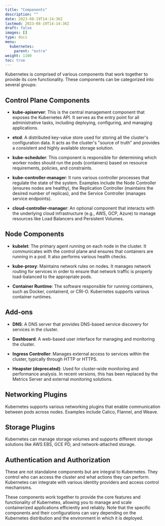 ```yaml
---
title: "Components"
description: ""
date: 2023-08-19T14:14:36Z
lastmod: 2023-08-19T14:14:36Z
draft: false
images: []
type: docs
menu:
  kubernetes:
    parent: "extra"
weight: 1100
toc: true
---
```

Kubernetes is comprised of various components that work together to provide its core functionality. These components can be categorized into several groups:

## Control Plane Components

   - **kube-apiserver**: This is the central management component that exposes the Kubernetes API. It serves as the entry point for all administrative tasks, including deploying, configuring, and managing applications.

   - **etcd**: A distributed key-value store used for storing all the cluster's configuration data. It acts as the cluster's "source of truth" and provides a consistent and highly available storage solution.

   - **kube-scheduler**: This component is responsible for determining which worker nodes should run the pods (containers) based on resource requirements, policies, and constraints.

   - **kube-controller-manager**: It runs various controller processes that regulate the state of the system. Examples include the Node Controller (ensures nodes are healthy), the Replication Controller (maintains the desired number of replicas), and the Service Controller (manages service endpoints).

   - **cloud-controller-manager**: An optional component that interacts with the underlying cloud infrastructure (e.g., AWS, GCP, Azure) to manage resources like Load Balancers and Persistent Volumes.

## Node Components

   - **kubelet**: The primary agent running on each node in the cluster. It communicates with the control plane and ensures that containers are running in a pod. It also performs various health checks.

   - **kube-proxy**: Maintains network rules on nodes. It manages network routing for services in order to ensure that network traffic is properly load-balanced to the appropriate pods.

   - **Container Runtime**: The software responsible for running containers, such as Docker, containerd, or CRI-O. Kubernetes supports various container runtimes.

## Add-ons

   - **DNS**: A DNS server that provides DNS-based service discovery for services in the cluster.

   - **Dashboard**: A web-based user interface for managing and monitoring the cluster.

   - **Ingress Controller**: Manages external access to services within the cluster, typically through HTTP or HTTPS.

   - **Heapster (deprecated)**: Used for cluster-wide monitoring and performance analysis. In recent versions, this has been replaced by the Metrics Server and external monitoring solutions.

## Networking Plugins
Kubernetes supports various networking plugins that enable communication between pods across nodes. Examples include Calico, Flannel, and Weave.

## Storage Plugins
Kubernetes can manage storage volumes and supports different storage solutions like AWS EBS, GCE PD, and network-attached storage.

## Authentication and Authorization
These are not standalone components but are integral to Kubernetes. They control who can access the cluster and what actions they can perform. Kubernetes can integrate with various identity providers and access control mechanisms.

These components work together to provide the core features and functionality of Kubernetes, allowing you to manage and scale containerized applications efficiently and reliably. Note that the specific components and their configurations can vary depending on the Kubernetes distribution and the environment in which it is deployed.